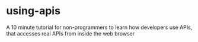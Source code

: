 # using-apis
A 10 minute tutorial for non-programmers to learn how developers use APIs, that accesses real APIs from inside the web browser
